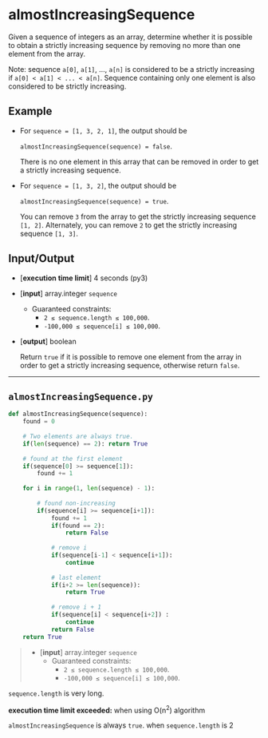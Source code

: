 # almostIncreasingSequence

Given a sequence of integers as an array, determine whether it is possible to obtain a strictly increasing sequence by removing no more than one element from the array.

Note: sequence `a[0]`, `a[1]`, ..., `a[n]` is considered to be a strictly increasing if `a[0] < a[1] < ... < a[n]`. Sequence containing only one element is also considered to be strictly increasing.

## Example

* For `sequence = [1, 3, 2, 1]`, the output should be

  `almostIncreasingSequence(sequence) = false`.

  There is no one element in this array that can be removed in order to get a strictly increasing sequence.

* For `sequence = [1, 3, 2]`, the output should be
  
  `almostIncreasingSequence(sequence) = true`.

  You can remove `3` from the array to get the strictly increasing sequence `[1, 2]`. Alternately, you can remove `2` to get the strictly increasing sequence `[1, 3]`.

## Input/Output

* [**execution time limit**] 4 seconds (py3)
* [**input**] array.integer `sequence`
    * Guaranteed constraints:
      * `2 ≤ sequence.length ≤ 100,000`.
      * `-100,000 ≤ sequence[i] ≤ 100,000`.
* [**output**] boolean
    
    Return `true` if it is possible to remove one element from the array in order to get a strictly increasing sequence, otherwise return `false`.

---

`almostIncreasingSequence.py`
---
```python
def almostIncreasingSequence(sequence):
    found = 0
    
    # Two elements are always true.
    if(len(sequence) == 2): return True
    
    # found at the first element
    if(sequence[0] >= sequence[1]):
        found += 1
    
    for i in range(1, len(sequence) - 1):   
        
        # found non-increasing    
        if(sequence[i] >= sequence[i+1]):
            found += 1
            if(found == 2):
                return False
            
            # remove i
            if(sequence[i-1] < sequence[i+1]):
                continue
                
            # last element     
            if(i+2 >= len(sequence)):
                return True
                
            # remove i + 1   
            if(sequence[i] < sequence[i+2]) :
                continue
            return False
    return True
```


>* [**input**] array.integer `sequence`
>    * Guaranteed constraints:
>      * `2 ≤ sequence.length ≤ 100,000`.
>      * `-100,000 ≤ sequence[i] ≤ 100,000`.

`sequence.length` is very long. 

**execution time limit exceeded:** when using O(n<sup>2</sup>) algorithm

`almostIncreasingSequence` is always `true`. when `sequence.length` is 2